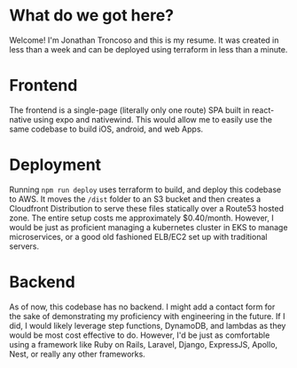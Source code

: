 # What do we got here?

Welcome! I'm Jonathan Troncoso and this is my resume. It was created in less than a week and can be deployed using terraform in less than a minute.

# Frontend

The frontend is a single-page (literally only one route) SPA built in react-native using expo and nativewind. This would allow me to easily use the same codebase to build iOS, android, and web Apps.

# Deployment

Running `npm run deploy` uses terraform to build, and deploy this codebase to AWS. It moves the `/dist` folder to an S3 bucket and then creates a Cloudfront Distribution to serve these files statically over a Route53 hosted zone. The entire setup costs me approximately $0.40/month. However, I would be just as proficient managing a kubernetes cluster in EKS to manage microservices, or a good old fashioned ELB/EC2 set up with traditional servers.

# Backend

As of now, this codebase has no backend. I might add a contact form for the sake of demonstrating my proficiency with engineering in the future. If I did, I would likely leverage step functions, DynamoDB, and lambdas as they would be most cost effective to do. However, I'd be just as comfortable using a framework like Ruby on Rails, Laravel, Django, ExpressJS, Apollo, Nest, or really any other frameworks.
